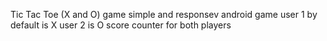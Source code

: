 Tic Tac Toe (X and O) game
simple and responsev android game 
user 1 by default is X
user 2 is O
score counter for both players

